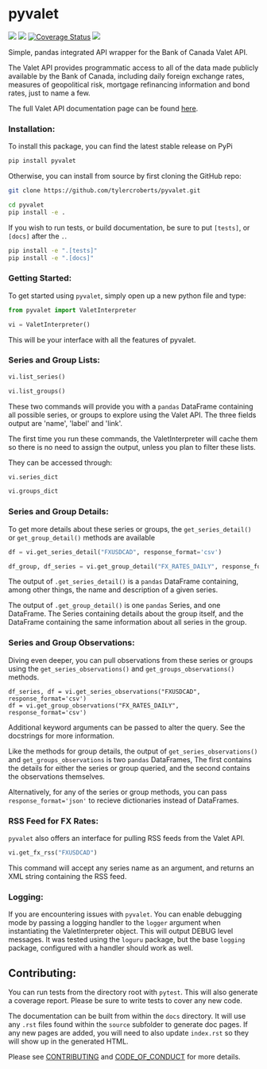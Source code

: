 # pyvalet
![](https://travis-ci.com/tylercroberts/pyvalet.svg?branch=master)
![](https://img.shields.io/pypi/v/pyvalet)
[![Coverage Status](https://coveralls.io/repos/github/tylercroberts/pyvalet/badge.svg?branch=master)](https://coveralls.io/github/tylercroberts/pyvalet?branch=master)
![](https://img.shields.io/badge/Python-3.6%2C%203.7-blue)

Simple, pandas integrated API wrapper for the Bank of Canada Valet API.

The Valet API provides programmatic access to all of the data made publicly available by the Bank of Canada, 
including daily foreign exchange rates, measures of geopolitical risk, mortgage refinancing information 
and bond rates, just to name a few.

The full Valet API documentation page can be found [here](https://www.bankofcanada.ca/valet/docs).

### Installation:
To install this package, you can find the latest stable release on PyPi
```sh
pip install pyvalet
```

Otherwise, you can install from source by first cloning the GitHub repo:
```sh
git clone https://github.com/tylercroberts/pyvalet.git

cd pyvalet
pip install -e .
```

If you wish to run tests, or build documentation, be sure to put `[tests]`, or `[docs]` after the `.`.
```sh
pip install -e ".[tests]"
pip install -e ".[docs]"
```

### Getting Started:

To get started using `pyvalet`, simply open up a new python file and type:
```python
from pyvalet import ValetInterpreter

vi = ValetInterpreter()
```

This will be your interface with all the features of pyvalet.

### Series and Group Lists:
```python
vi.list_series()

vi.list_groups()
```

These two commands will provide you with a `pandas` DataFrame containing all possible series, 
or groups to explore using the Valet API. The three fields output are 'name', 'label' and 'link'.

The first time you run these commands, the ValetInterpreter will cache them 
so there is no need to assign the output, unless you plan to filter these lists.

They can be accessed through:
```python
vi.series_dict

vi.groups_dict
```

### Series and Group Details:

To get more details about these series or groups, the `get_series_detail()` 
or `get_group_detail()` methods are available
```python
df = vi.get_series_detail("FXUSDCAD", response_format='csv')

df_group, df_series = vi.get_group_detail("FX_RATES_DAILY", response_format='csv')
```

The output of `.get_series_detail()` is  a `pandas` DataFrame containing, among other things, 
the name and description of a given series.

The output of `.get_group_detail()` is one `pandas` Series, and one DataFrame. The Series containing details
about the group itself, and the DataFrame containing the same information about all series in the group.

### Series and Group Observations:

Diving even deeper, you can pull observations from these series or groups using the `get_series_observations()`
and `get_groups_observations()` methods.

```python**
df_series, df = vi.get_series_observations("FXUSDCAD", response_format='csv')
df = vi.get_group_observations("FX_RATES_DAILY", response_format='csv')
```

Additional keyword arguments can be passed to alter the query. See the docstrings for more information.

Like the methods for group details, the output of `get_series_observations()` and `get_groups_observations` 
is two `pandas` DataFrames, 
The first contains the details for either the series or group queried, 
and the second contains the observations themselves.

Alternatively, for any of the series or group methods, you can pass `response_format='json'` to recieve dictionaries instead of DataFrames.


### RSS Feed for FX Rates:
`pyvalet` also offers an interface for pulling RSS feeds from the Valet API.

```python
vi.get_fx_rss("FXUSDCAD")
```
This command will accept any series name as an argument, and returns an XML string containing the RSS feed.

### Logging:
If you are encountering issues with `pyvalet`. 
You can enable debugging mode by passing a logging handler to the `logger` argument when instantiating the
ValetInterpreter object. This will output DEBUG level messages. It was tested using the `loguru` package, but
the base `logging` package, configured with a handler should work as well.


## Contributing:
You can run tests from the directory root with `pytest`. This will also generate a coverage report. 
Please be sure to write tests to cover any new code.

The documentation can be built from within the `docs` directory. 
It will use any `.rst` files found within the `source` subfolder to generate doc pages. 
If any new pages are added, you will need to also update `index.rst` so they will show up in the generated HTML.

Please see [CONTRIBUTING](CONTRIBUTING.md) and [CODE_OF_CONDUCT](CODE_OF_CONDUCT.md) for more details.